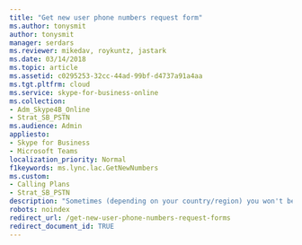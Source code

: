 ```yaml
---
title: "Get new user phone numbers request form"
ms.author: tonysmit
author: tonysmit
manager: serdars
ms.reviewer: mikedav, roykuntz, jastark
ms.date: 03/14/2018
ms.topic: article
ms.assetid: c0295253-32cc-44ad-99bf-d4737a91a4aa
ms.tgt.pltfrm: cloud
ms.service: skype-for-business-online
ms.collection: 
- Adm_Skype4B_Online
- Strat_SB_PSTN
ms.audience: Admin
appliesto:
- Skype for Business 
- Microsoft Teams
localization_priority: Normal
f1keywords: ms.lync.lac.GetNewNumbers
ms.custom:
- Calling Plans
- Strat_SB_PSTN
description: "Sometimes (depending on your country/region) you won't be able to get your new numbers using the Skype for Business admin center, or you will need specific phone numbers or area codes. If so, you will need to download a form and send it back to us."
robots: noindex
redirect_url: /get-new-user-phone-numbers-request-forms 
redirect_document_id: TRUE
---
```


